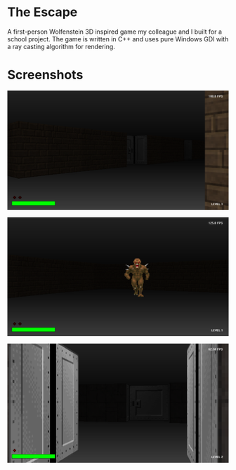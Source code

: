# The Escape

A first-person Wolfenstein 3D inspired game my colleague and I built for a school project. The game is written in C++ and uses pure Windows GDI with a ray casting algorithm for rendering.

# Screenshots

![screenshot1](screenshots/screenshot1.png)

![screenshot2](screenshots/screenshot2.png)

![screenshot3](screenshots/screenshot3.png)
